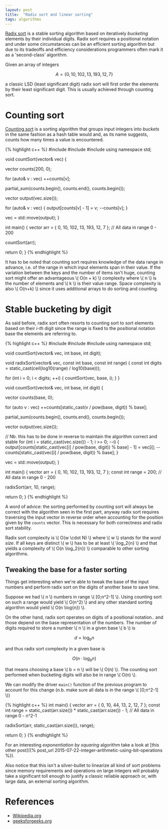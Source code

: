 ```yaml
---
layout: post
title:  "Radix sort and linear sorting"
tags: algorithms
---
```


[Radix sort](https://en.wikipedia.org/wiki/Radix_sort) is a stable sorting algorithm based
on iteratively *bucketing* elements by their individual digits. Radix sort requires
a positional notation and under some circumstances can be an efficient sorting algorithm
but due to its tradeoffs and efficiency considerations programmers often mark it as
a 'second-class' algorithm.

Given an array of integers

$$ A = \{ 0, 10, 102, 13, 193, 12, 7 \} $$

a classic LSD (least significant digit) radix sort will first order the elements
by their least significant digit. This is usually achieved through counting sort.

Counting sort
=============

[Counting sort](https://en.wikipedia.org/wiki/Counting_sort) is a sorting algorithm
that groups input integers into *buckets* in the same fashion as a hash table would
and, as its name suggests, counts how many times a value is encountered.

{% highlight c++ %}
#include <iostream>
#include <vector>
#include <numeric>
using namespace std;

void countSort(vector<int>& vec) {

  vector<int> counts(200, 0);

  for (auto& v : vec)
    ++counts[v];

  partial_sum(counts.begin(), counts.end(), counts.begin());

  vector<int> output(vec.size());

  for (auto& v : vec) {
     output[counts[v] - 1] = v;
     --counts[v];
  }

  vec = std::move(output);
}

int main() {
  vector<int> arr = { 0, 10, 102, 13, 193, 12, 7 }; // All data in range 0 - 200

  countSort(arr);

  return 0;
}
{% endhighlight %}

It has to be noted that counting sort requires knowledge of the data range in advance,
i.e. of the range in which input elements span in their value. If the variation
between the keys and the number of items isn't huge, counting sort might offer
an advantageous \\( O(n + k) \\) complexity where \\( n \\) is the number of elements
and \\( k \\) is their value range. Space complexity is also \\( O(n+k) \\) since
it uses additional arrays to do sorting and counting.

Stable bucketing by digit
=========================
As said before, radix sort often resorts to counting sort to sort elements based
on their *i-th* digit since the range is fixed to the positional notation base
the elements are referring to.

{% highlight c++ %}
#include <iostream>
#include <vector>
#include <numeric>
using namespace std;

void countSort(vector<int>& vec, int base, int digit);

void radixSort(vector<int>& vec, const int base, const int range) {
  const int digits = static_cast<int>(ceil(log10(range) / log10(base)));

  for (int i = 0; i < digits; ++i) {
    countSort(vec, base, i);
  }
}

void countSort(vector<int>& vec, int base, int digit) {

  vector<int> counts(base, 0);

  for (auto v : vec)
    ++counts[static_cast<int>(v / pow(base, digit)) % base];

  partial_sum(counts.begin(), counts.end(), counts.begin());

  vector<int> output(vec.size());

  // Nb. this has to be done in reverse to maintain the algorithm correct and stable
  for (int i = static_cast<int>(vec.size()) - 1; i >= 0; --i) {
    output[counts[static_cast<int>(vec[i] / pow(base, digit)) % base] - 1] = vec[i];
    --counts[static_cast<int>(vec[i] / pow(base, digit)) % base];
  }

  vec = std::move(output);
}

int main() {
  vector<int> arr = { 0, 10, 102, 13, 193, 12, 7 };
  const int range = 200; // All data in range 0 - 200

  radixSort(arr, 10, range);

  return 0;
}
{% endhighlight %}

A word of advice: the sorting performed by counting sort will always be correct
with the algorithm seen in the first part, anyway radix sort requires traversing
the input vector in reverse order when accounting for the position given by the
`counts` vector. This is necessary for both correctness and radix sort stability.

Radix sort complexity is \\( O(w \cdot N) \\) where \\( w \\) stands for the *word size*.
If all keys are distinct \\( w \\) has to be at least \\( \log_2{n} \\) and that
yields a complexity of \\( O(n \log_2{n}) \\) comparable to other sorting algorithms.

Tweaking the base for a faster sorting
--------------------------------------
Things get interesting when we're able to tweak the base of the input numbers and
perform radix sort on the digits of another base to save time.

Suppose we had \\( n \\) numbers in range \\( [0;n^2-1] \\). Using counting sort
on such a range would yield \\( O(n^2) \\) and any other standard sorting algorithm
would yield \\( O(n \log{n}) \\).

On the other hand, radix sort operates on digits of a positional notation.. and
those depend on the base representation of the numbers. The number of digits
required to store a number \\( n \\) in a given base \\( b \\) is

$$ d = \log_{b}{n} $$

and thus radix sort complexity in a given base is

$$ O(n \cdot \log_{b}{n}) $$

that means choosing a base \\( b = n \\) will be \\( O(n) \\). The counting sort
performed when bucketing digits will also be in range \\( O(n) \\).

We can modify the driver `main()` function of the previous program to account
for this change (n.b. make sure all data is in the range \\( [0;n^2-1] \\))

{% highlight c++ %}
int main() {
  vector<int> arr = { 0, 10, 44, 13, 2, 12, 7 };
  const int range = static_cast<int>(arr.size()) *
                    static_cast<int>(arr.size()) - 1; // All data in range 0 - n^2-1

  radixSort(arr, static_cast<int>(arr.size()), range);

  return 0;
}
{% endhighlight %}

For an interesting *exponentiation by squaring* algorithm take a look at [this other
post]({% post_url 2015-07-22-integer-arithmetic-using-bit-operations %}).

Also notice that this isn't a silver-bullet to linearize all kind of sort problems
since memory requirements and operations on large integers will probably take a
significant toll enough to justify a classic reliable approach or, with large data,
an external sorting algorithm.

References
==========

* [Wikipedia.org](https://wikipedia.org)
* [geeksforgeeks.org](http://www.geeksforgeeks.org/)
